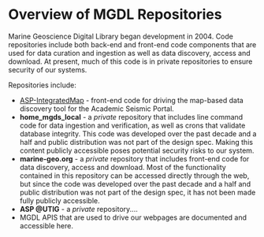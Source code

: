 # Overview of MGDL Repositories

Marine Geoscience Digital Library began development in 2004. Code repositories include both back-end and front-end code components that are used for data curation and ingestion as well as data discovery, access and download. At present, much of this code is in private repositories to ensure security of our systems.


Repositories include:
- [ASP-IntegratedMap](https://github.com/mgds/ASP-IntegratedMap) - front-end code for driving the map-based data discovery tool for the Academic Seismic Portal.
- **home_mgds_local** - a *private* repository that includes line command code for data ingestion and verification, as well as crons that validate database integrity.  This code was developed over the past decade and a half and public distribution was not part of the design spec.  Making this content publicly accessible poses potential security risks to our system.
- **marine-geo.org** - a *private* repository that includes front-end code for data discovery, access and download. Most of the functionality contained in this repository can be accessed directly through the web, but since the code was developed over the past decade and a half and public distribution was not part of the design spec, it has not been made fully publicly accessible. 
- **ASP @UTIG** - a *private* repository....
- MGDL APIS that are used to drive our webpages are documented and accessible here.
